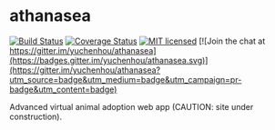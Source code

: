 # athanasea
[![Build Status](https://travis-ci.org/yuchenhou/athanasea.svg?branch=master)](https://travis-ci.org/yuchenhou/athanasea)
[![Coverage Status](https://coveralls.io/repos/github/yuchenhou/athanasea/badge.svg?branch=master)](https://coveralls.io/github/yuchenhou/athanasea?branch=master)
[![MIT licensed](https://img.shields.io/badge/license-MIT-blue.svg)](https://raw.githubusercontent.com/hyperium/hyper/master/LICENSE)
[![Join the chat at https://gitter.im/yuchenhou/athanasea](https://badges.gitter.im/yuchenhou/athanasea.svg)](https://gitter.im/yuchenhou/athanasea?utm_source=badge&utm_medium=badge&utm_campaign=pr-badge&utm_content=badge)

Advanced virtual animal adoption web app (CAUTION: site under construction).
